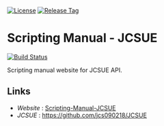 [![License](https://img.shields.io/badge/License-Apache%202.0-green.svg)](https://opensource.org/licenses/Apache-2.0)
[![Release Tag](https://img.shields.io/github/tag/jcs090218/Scripting_Manual_JCSUE.svg?label=release)](https://github.com/jcs090218/Scripting_Manual_JCSUE/releases/latest)

# Scripting Manual - JCSUE

[![Build Status](https://travis-ci.com/jcs090218/Scripting_Manual_JCSUE.svg?branch=master)](https://travis-ci.com/jcs090218/Scripting_Manual_JCSUE)

Scripting manual website for JCSUE API.

## Links

* *Website* : [Scripting-Manual-JCSUE](http://www.jcs-profile.com:3003)
* *JCSUE* : https://github.com/jcs090218/JCSUE
